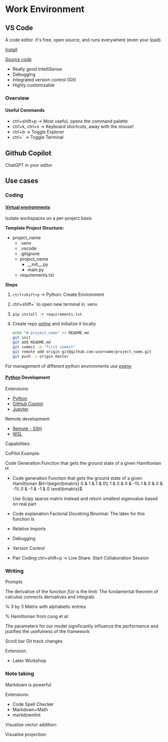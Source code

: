# Work Environment
<!-- https://github.com/matt-lourens/dev_env_basics -->
## VS Code

A code editor. It's free, open source, and runs everywhere (even your Ipad).

[Install](https://code.visualstudio.com/)

[Source code](https://github.com/microsoft/vscode)

- Really good IntelliSense
- Debugging
- Integrated version control (Git)
- Highly customizable

### Overview

#### Useful Commands

- ctrl+shift+p -> Most useful, opens the command palette
- ctrl+k, ctrl+s -> Keyboard shortcuts, away with the mouse!
- ctrl+b -> Toggle Explorer
- ctrl+` -> Toggle Terminal

## Github Copilot

ChatGPT in your editor

## Use cases

### Coding

#### [Virtual environments](https://realpython.com/python-virtual-environments-a-primer/)

Isolate workspaces on a per-project basis

**Template Project Structure:**

- project_name
  - .venv
  - .vscode
  - .gitignore
  - project_name
    - \_\_init\_\_.py
    - main.py
  - requirements.txt

**Steps**

1. `ctrl+shift+p` -> Python: Create Environment

2. ctrl+shift+\` to open new terminal in .venv
3. `pip install -r requirements.txt`
4. Create repo [online](https://github.com/) and initialize it locally

    ```bash
    echo "# project_name" >> README.md
    git init
    git add README.md
    git commit -m "first commit"
    git remote add origin git@github.com:username/project_name.git
    git push -u origin master
    ```

For management of different python environments use [pyenv](https://github.com/pyenv/pyenv)

#### [Python](https://www.python.org/) Development

Extensions:

- [Python](https://marketplace.visualstudio.com/items?itemName=ms-python.python)
- [GitHub Copilot](https://marketplace.visualstudio.com/items?itemName=GitHub.copilot)
- [Jupyter](https://marketplace.visualstudio.com/items?itemName=ms-toolsai.jupyter)

Remote development:

- [Remote - SSH](https://marketplace.visualstudio.com/items?itemName=ms-vscode-remote.remote-ssh)
- [WSL](https://marketplace.visualstudio.com/items?itemName=ms-vscode-remote.remote-wsl)

Capabilities:

CoPilot Example:

Code Generation:Function that gets the ground state of a given Hamiltonian H

- Code generation
      Function that gets the ground state of a given Hamiltonian
      $H=\begin{bmatrix}
        0 & 1 & 1 & 0\\
        1 & 0 & 0 & -1\\
        1 & 0 & 0 & -1\\
        0 & -1 & -1 & 0
        \end{bmatrix}$

    Use Scipy sparse matrix instead and return smallest eigenvalue based on real part
- Code explanation
  Factorial Docstring
  Binomial: The latex for this function is
- Relative Imports
- Debugging
- Version Control
- Pair Coding ctrl+shift+p -> Live Share: Start Collaboration Session

### Writing

Prompts

The derivative of the function $f(x)$ is the limit:
The fundamental theorem of calculus connects derivatives and integrals

% 3 by 3 Matrix with alphabetic entries

% Hamiltonian from cong et al:

The parameters for our model significantly influence the performance and jsutifies the usefulness of the framework

Scroll bar
Git track changes

Extension:

- Latex Workshop

### Note taking

Markdown is powerful

Extensions:

- Code Spell Checker
- Markdown+Math
- markdownlint

<!-- Iframe for this gif https://en.wikipedia.org/wiki/File:Fundamental_theorem_of_calculus_(animation_).gif -->

Visualise vector addition:
<!-- <iframe scrolling="no" title="3D Vector addition, triangle, pyramid" src="https://www.geogebra.org/material/iframe/id/yragvt6s/width/1280/height/537/border/888888/sfsb/true/smb/false/stb/false/stbh/false/ai/false/asb/false/sri/false/rc/true/ld/true/sdz/true/ctl/false" width="1280px" height="537px" style="border:0px;"> </iframe> -->

Visualise projection:
<!-- <iframe scrolling="no" title="Projection+Orthornormal basis" src="https://www.geogebra.org/material/iframe/id/tjhd7ege/width/1920/height/916/border/888888/sfsb/true/smb/false/stb/false/stbh/false/ai/false/asb/false/sri/false/rc/false/ld/false/sdz/false/ctl/false" width="1920px" height="916px" style="border:0px;"> </iframe> -->